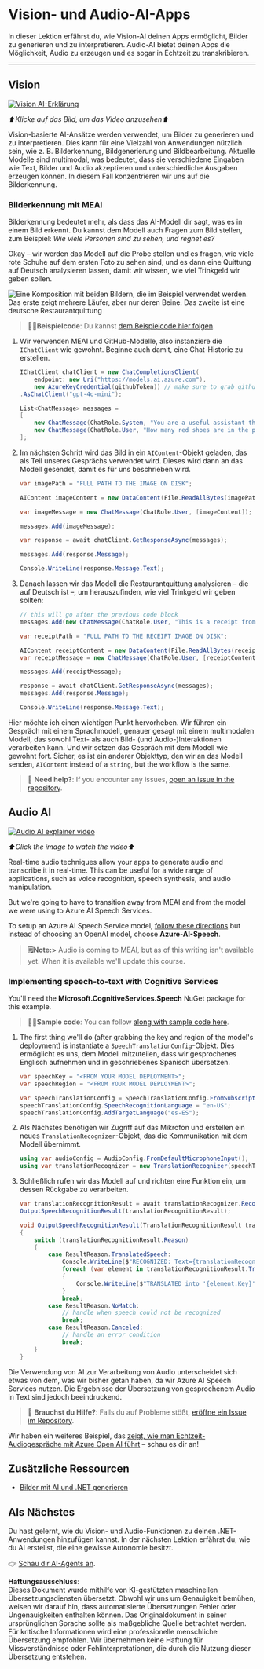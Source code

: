 # Vision- und Audio-AI-Apps

In dieser Lektion erfährst du, wie Vision-AI deinen Apps ermöglicht, Bilder zu generieren und zu interpretieren. Audio-AI bietet deinen Apps die Möglichkeit, Audio zu erzeugen und es sogar in Echtzeit zu transkribieren.

---

## Vision

[![Vision AI-Erklärung](https://img.youtube.com/vi/QXbASt1KXuw/0.jpg)](https://youtu.be/QXbASt1KXuw?feature=shared)

_⬆️Klicke auf das Bild, um das Video anzusehen⬆️_

Vision-basierte AI-Ansätze werden verwendet, um Bilder zu generieren und zu interpretieren. Dies kann für eine Vielzahl von Anwendungen nützlich sein, wie z. B. Bilderkennung, Bildgenerierung und Bildbearbeitung. Aktuelle Modelle sind multimodal, was bedeutet, dass sie verschiedene Eingaben wie Text, Bilder und Audio akzeptieren und unterschiedliche Ausgaben erzeugen können. In diesem Fall konzentrieren wir uns auf die Bilderkennung.

### Bilderkennung mit MEAI

Bilderkennung bedeutet mehr, als dass das AI-Modell dir sagt, was es in einem Bild erkennt. Du kannst dem Modell auch Fragen zum Bild stellen, zum Beispiel: _Wie viele Personen sind zu sehen, und regnet es?_

Okay – wir werden das Modell auf die Probe stellen und es fragen, wie viele rote Schuhe auf dem ersten Foto zu sehen sind, und es dann eine Quittung auf Deutsch analysieren lassen, damit wir wissen, wie viel Trinkgeld wir geben sollen.

![Eine Komposition mit beiden Bildern, die im Beispiel verwendet werden. Das erste zeigt mehrere Läufer, aber nur deren Beine. Das zweite ist eine deutsche Restaurantquittung](../../../translated_images/example-visual-image.e2fc4ffa5f01b3d65bb9bd5d23eebf97513bf486b761209b28fea06b63a11f6c.de.png)

> 🧑‍💻**Beispielcode**: Du kannst [dem Beispielcode hier folgen](../../../03-CoreGenerativeAITechniques/src/Vision-01MEAI-GitHubModels).

1. Wir verwenden MEAI und GitHub-Modelle, also instanziere die `IChatClient` wie gewohnt. Beginne auch damit, eine Chat-Historie zu erstellen.

    ```csharp
    IChatClient chatClient = new ChatCompletionsClient(
        endpoint: new Uri("https://models.ai.azure.com"),
        new AzureKeyCredential(githubToken)) // make sure to grab githubToken from the secrets or environment
    .AsChatClient("gpt-4o-mini");

    List<ChatMessage> messages = 
    [
        new ChatMessage(ChatRole.System, "You are a useful assistant that describes images using a direct style."),
        new ChatMessage(ChatRole.User, "How many red shoes are in the photo?") // we'll start with the running photo
    ];
    ```

1. Im nächsten Schritt wird das Bild in ein `AIContent`-Objekt geladen, das als Teil unseres Gesprächs verwendet wird. Dieses wird dann an das Modell gesendet, damit es für uns beschrieben wird.

    ```csharp
    var imagePath = "FULL PATH TO THE IMAGE ON DISK";

    AIContent imageContent = new DataContent(File.ReadAllBytes(imagePath), "image/jpeg"); // the important part here is that we're loading it in bytes. The image could come from anywhere.

    var imageMessage = new ChatMessage(ChatRole.User, [imageContent]);

    messages.Add(imageMessage);

    var response = await chatClient.GetResponseAsync(messages);

    messages.Add(response.Message);

    Console.WriteLine(response.Message.Text);
    ```

1. Danach lassen wir das Modell die Restaurantquittung analysieren – die auf Deutsch ist –, um herauszufinden, wie viel Trinkgeld wir geben sollten:

    ```csharp
    // this will go after the previous code block
    messages.Add(new ChatMessage(ChatRole.User, "This is a receipt from a lunch. I had the sausage. How much of a tip should I leave?"));

    var receiptPath = "FULL PATH TO THE RECEIPT IMAGE ON DISK";

    AIContent receiptContent = new DataContent(File.ReadAllBytes(receiptPath), "image/jpeg");
    var receiptMessage = new ChatMessage(ChatRole.User, [receiptContent]);

    messages.Add(receiptMessage);

    response = await chatClient.GetResponseAsync(messages);
    messages.Add(response.Message);

    Console.WriteLine(response.Message.Text);
    ```

Hier möchte ich einen wichtigen Punkt hervorheben. Wir führen ein Gespräch mit einem Sprachmodell, genauer gesagt mit einem multimodalen Modell, das sowohl Text- als auch Bild- (und Audio-)Interaktionen verarbeiten kann. Und wir setzen das Gespräch mit dem Modell wie gewohnt fort. Sicher, es ist ein anderer Objekttyp, den wir an das Modell senden, `AIContent` instead of a `string`, but the workflow is the same.

> 🙋 **Need help?**: If you encounter any issues, [open an issue in the repository](https://github.com/microsoft/Generative-AI-for-beginners-dotnet/issues/new).

## Audio AI

[![Audio AI explainer video](https://img.youtube.com/vi/fuquPXRNqCo/0.jpg)](https://youtu.be/fuquPXRNqCo?feature=shared)

_⬆️Click the image to watch the video⬆️_

Real-time audio techniques allow your apps to generate audio and transcribe it in real-time. This can be useful for a wide range of applications, such as voice recognition, speech synthesis, and audio manipulation.

But we're going to have to transition away from MEAI and from the model we were using to Azure AI Speech Services.

To setup an Azure AI Speech Service model, [follow these directions](../02-SetupDevEnvironment/getting-started-azure-openai.md) but instead of choosing an OpenAI model, choose **Azure-AI-Speech**.

> **🗒️Note:>** Audio is coming to MEAI, but as of this writing isn't available yet. When it is available we'll update this course.

### Implementing speech-to-text with Cognitive Services

You'll need the **Microsoft.CognitiveServices.Speech** NuGet package for this example.

> 🧑‍💻**Sample code**: You can follow [along with sample code here](../../../03-CoreGenerativeAITechniques/src/Audio-01-SpeechMic).

1. The first thing we'll do (after grabbing the key and region of the model's deployment) is instantiate a `SpeechTranslationConfig`-Objekt. Dies ermöglicht es uns, dem Modell mitzuteilen, dass wir gesprochenes Englisch aufnehmen und in geschriebenes Spanisch übersetzen.

    ```csharp
    var speechKey = "<FROM YOUR MODEL DEPLOYMENT>";
    var speechRegion = "<FROM YOUR MODEL DEPLOYMENT>";

    var speechTranslationConfig = SpeechTranslationConfig.FromSubscription(speechKey, speechRegion);
    speechTranslationConfig.SpeechRecognitionLanguage = "en-US";
    speechTranslationConfig.AddTargetLanguage("es-ES");
    ```

1. Als Nächstes benötigen wir Zugriff auf das Mikrofon und erstellen ein neues `TranslationRecognizer`-Objekt, das die Kommunikation mit dem Modell übernimmt.

    ```csharp
    using var audioConfig = AudioConfig.FromDefaultMicrophoneInput();
    using var translationRecognizer = new TranslationRecognizer(speechTranslationConfig, audioConfig);
    ```

1. Schließlich rufen wir das Modell auf und richten eine Funktion ein, um dessen Rückgabe zu verarbeiten.
   
    ```csharp
    var translationRecognitionResult = await translationRecognizer.RecognizeOnceAsync();
    OutputSpeechRecognitionResult(translationRecognitionResult);

    void OutputSpeechRecognitionResult(TranslationRecognitionResult translationRecognitionResult)
    {
        switch (translationRecognitionResult.Reason)
        {
            case ResultReason.TranslatedSpeech:
                Console.WriteLine($"RECOGNIZED: Text={translationRecognitionResult.Text}");
                foreach (var element in translationRecognitionResult.Translations)
                {
                    Console.WriteLine($"TRANSLATED into '{element.Key}': {element.Value}");
                }
                break;
            case ResultReason.NoMatch:
                // handle when speech could not be recognized
                break;
            case ResultReason.Canceled:
                // handle an error condition
                break;
        }
    }
    ```

Die Verwendung von AI zur Verarbeitung von Audio unterscheidet sich etwas von dem, was wir bisher getan haben, da wir Azure AI Speech Services nutzen. Die Ergebnisse der Übersetzung von gesprochenem Audio in Text sind jedoch beeindruckend.

> 🙋 **Brauchst du Hilfe?**: Falls du auf Probleme stößt, [eröffne ein Issue im Repository](https://github.com/microsoft/Generative-AI-for-beginners-dotnet/issues/new).

Wir haben ein weiteres Beispiel, das [zeigt, wie man Echtzeit-Audiogespräche mit Azure Open AI führt](../../../03-CoreGenerativeAITechniques/src/Audio-02-RealTimeAudio) – schau es dir an!


## Zusätzliche Ressourcen

- [Bilder mit AI und .NET generieren](https://learn.microsoft.com/dotnet/ai/quickstarts/quickstart-openai-generate-images?tabs=azd&pivots=openai)


## Als Nächstes

Du hast gelernt, wie du Vision- und Audio-Funktionen zu deinen .NET-Anwendungen hinzufügen kannst. In der nächsten Lektion erfährst du, wie du AI erstellst, die eine gewisse Autonomie besitzt.

👉 [Schau dir AI-Agents an](./04-agents.md).

**Haftungsausschluss**:  
Dieses Dokument wurde mithilfe von KI-gestützten maschinellen Übersetzungsdiensten übersetzt. Obwohl wir uns um Genauigkeit bemühen, weisen wir darauf hin, dass automatisierte Übersetzungen Fehler oder Ungenauigkeiten enthalten können. Das Originaldokument in seiner ursprünglichen Sprache sollte als maßgebliche Quelle betrachtet werden. Für kritische Informationen wird eine professionelle menschliche Übersetzung empfohlen. Wir übernehmen keine Haftung für Missverständnisse oder Fehlinterpretationen, die durch die Nutzung dieser Übersetzung entstehen.